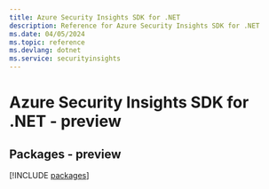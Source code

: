 ```yaml
---
title: Azure Security Insights SDK for .NET
description: Reference for Azure Security Insights SDK for .NET
ms.date: 04/05/2024
ms.topic: reference
ms.devlang: dotnet
ms.service: securityinsights
---
```

# Azure Security Insights SDK for .NET - preview
## Packages - preview
[!INCLUDE [packages](security-insights-index.md)]